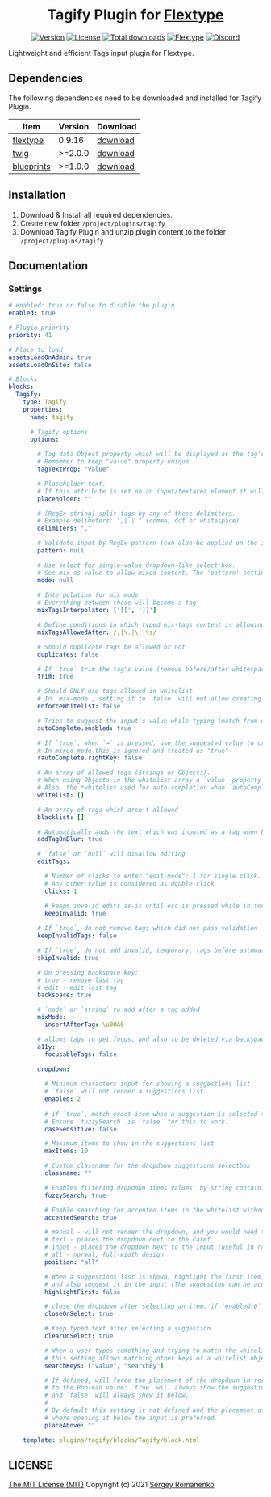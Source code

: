 <h1 align="center">Tagify Plugin for <a href="https://flextype.org/">Flextype</a></h1>

<p align="center">
<a href="https://github.com/flextype-plugins/tagify/releases"><img alt="Version" src="https://img.shields.io/github/release/flextype-plugins/tagify.svg?label=version&color=black"></a> <a href="https://github.com/flextype-plugins/tagify"><img src="https://img.shields.io/badge/license-MIT-blue.svg?color=black" alt="License"></a> <a href="https://github.com/flextype-plugins/tagify"><img src="https://img.shields.io/github/downloads/flextype-plugins/tagify/total.svg?color=black" alt="Total downloads"></a> <a href="https://github.com/flextype/flextype"><img src="https://img.shields.io/badge/Flextype-0.9.16-green.svg?color=black" alt="Flextype"></a> <a href=""><img src="https://img.shields.io/discord/423097982498635778.svg?logo=discord&color=black&label=Discord%20Chat" alt="Discord"></a>
</p>

Lightweight and efficient Tags input plugin for Flextype.

## Dependencies

The following dependencies need to be downloaded and installed for Tagify Plugin.

| Item | Version | Download |
|---|---|---|
| [flextype](https://github.com/flextype/flextype) | 0.9.16 | [download](https://github.com/flextype/flextype/releases) |
| [twig](https://github.com/flextype-plugins/twig) | >=2.0.0 | [download](https://github.com/flextype-plugins/twig/releases) |
| [blueprints](https://github.com/flextype-plugins/blueprints) | >=1.0.0 | [download](https://github.com/flextype-plugins/blueprints/releases) |

## Installation

1. Download & Install all required dependencies.
2. Create new folder `/project/plugins/tagify`
3. Download Tagify Plugin and unzip plugin content to the folder `/project/plugins/tagify`

## Documentation

### Settings

```yaml
# enabled: true or false to disable the plugin
enabled: true

# Plugin priority
priority: 41

# Place to load
assetsLoadOnAdmin: true
assetsLoadOnSite: false

# Blocks
blocks:
  Tagify:
    type: Tagify
    properties:
      name: tagify
      
      # Tagify options
      options:

        # Tag data Object property which will be displayed as the tag's text. 
        # Remember to keep "value" property unique.
        tagTextProp: "value"

        # Placeholder text. 
        # If this attribute is set on an input/textarea element it will override this setting
        placeholder: ""

        # [RegEx string] split tags by any of these delimiters. 
        # Example delimeters: ",|.| " (comma, dot or whitespace)
        delimiters: ","

        # Validate input by RegEx pattern (can also be applied on the input itself as an attribute) Ex: /[1-9]/
        pattern: null

        # Use select for single-value dropdown-like select box. 
        # See mix as value to allow mixed-content. The 'pattern' setting must be set to some character.
        mode: null
        
        # Interpolation for mix mode. 
        # Everything between these will become a tag
        mixTagsInterpolator: ['[[', ']]']

        # Define conditions in which typed mix-tags content is allowing a tag to be created after.
        mixTagsAllowedAfter: /,|\.|\:|\s/	

        # Should duplicate tags be allowed or not
        duplicates: false

        # If `true` trim the tag's value (remove before/after whitespaces)
        trim: true

        # Should ONLY use tags allowed in whitelist.
        # In `mix-mode`, setting it to `false` will not allow creating new tags.
        enforceWhitelist: false

        # Tries to suggest the input's value while typing (match from whitelist) by adding the rest of term as grayed-out text
        autoComplete.enabled: true

        # If `true`, when `→` is pressed, use the suggested value to create a tag, else just auto-completes the input. 
        # In mixed-mode this is ignored and treated as "true"
        rautoComplete.rightKey: false

        # An array of allowed tags (Strings or Objects). 
        # When using Objects in the whitelist array a `value` property is a must & should be unique. 
        # Also, the *whitelist used for auto-completion when `autoCompletion.enabled` is `true`
        whitelist: []

        # An array of tags which aren't allowed
        blacklist: []

        # Automatically adds the text which was inputed as a tag when blur event happens
        addTagOnBlur: true

        # `false` or `null` will disallow editing
        editTags:

          # Number of clicks to enter "edit-mode": 1 for single click. 
          # Any other value is considered as double-click
          clicks: 1

          # keeps invalid edits as-is until esc is pressed while in focus
          keepInvalid: true
        
        # If `true`, do not remove tags which did not pass validation
        keepInvalidTags: false

        # If `true`, do not add invalid, temporary, tags before automatically removing them
        skipInvalid: true

        # On pressing backspace key:
        # true - remove last tag 
        # edit - edit last tag
        backspace: true

        # `node` or `string` to add after a tag added
        mixMode:
          insertAfterTag: \u00A0

        # allows tags to get focus, and also to be deleted via backspace
        a11y:
          focusableTags: false
        
        dropdown:

          # Minimum characters input for showing a suggestions list. 
          # `false` will not render a suggestions list.
          enabled: 2
          
          # if `true`, match exact item when a suggestion is selected (from the dropdown) and also more strict matching for dulpicate items. 
          # Ensure `fuzzySearch` is `false` for this to work.
          caseSensitive: false

          # Maximum items to show in the suggestions list
          maxItems: 10

          # Custom classname for the dropdown suggestions selectbox
          classname: ""

          # Enables filtering dropdown items values' by string containing and not only beginning
          fuzzySearch: true

          # Enable searching for accented items in the whitelist without typing exact match
          accentedSearch: true

          # manual - will not render the dropdown, and you would need to do it yourself. 
          # text - places the dropdown next to the caret
          # input - places the dropdown next to the input (useful in rare situations)
          # all - normal, full-width design
          position: "all"

          # When a suggestions list is shown, highlight the first item, 
          # and also suggest it in the input (The suggestion can be accepted with `→` key)
          highlightFirst: false

          # close the dropdown after selecting an item, if `enabled:0` is set (which means always show dropdown on focus)
          closeOnSelect: true

          # Keep typed text after selecting a suggestion
          clearOnSelect: true

          # When a user types something and trying to match the whitelist items for suggestions, 
          # this setting allows matching other keys of a whitelist objects
          searchKeys: ["value", "searchBy"]

          # If defined, will force the placement of the dropdown in respect 
          # to the Boolean value: `true` will always show the suggestions dropdown above the input field a
          # and `false` will always show it below. 
          #
          # By default this setting it not defined and the placement of the dropdown is automatically decided according to the space availble,
          # where opening it below the input is preferred.
          placeAbove: ""

    template: plugins/tagify/blocks/Tagify/block.html
```

## LICENSE
[The MIT License (MIT)](https://github.com/flextype-plugins/tagify/blob/master/LICENSE.txt)
Copyright (c) 2021 [Sergey Romanenko](https://github.com/Awilum)

